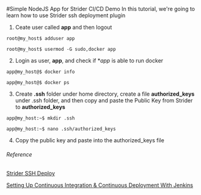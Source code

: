 #Simple NodeJS App for Strider CI/CD Demo
In this tutorial, we're going to learn how to use Strider ssh deployment plugin

1. Ceate user called **app** and then logout

```
root@my_host$ adduser app

root@my_host$ usermod -G sudo,docker app
```

2. Login as user, **app**, and check if **app* is able to run docker

```
app@my_host@$ docker info

app@my_host@$ docker ps
```

3. Create **.ssh** folder under home directory, create a file **authorized_keys** under .ssh folder, and then copy and paste the Public Key from Strider to **authorized_keys**

```
app@my_host:~$ mkdir .ssh

app@my_host:~$ nano .ssh/authorized_keys
```

4. Copy the public key and paste into the authorized_keys file 


###### Reference

[Strider SSH Deploy](https://futurestud.io/blog/strider-continuous-deployment-to-any-server-via-ssh)

[Setting Up Continuous Integration & Continuous Deployment With Jenkins](http://code.tutsplus.com/tutorials/setting-up-continuous-integration-continuous-deployment-with-jenkins--cms-21511)
